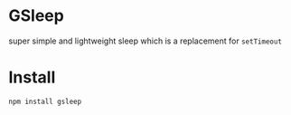 # GSleep

super simple and lightweight sleep which is a replacement for `setTimeout`

# Install

`npm install gsleep`

